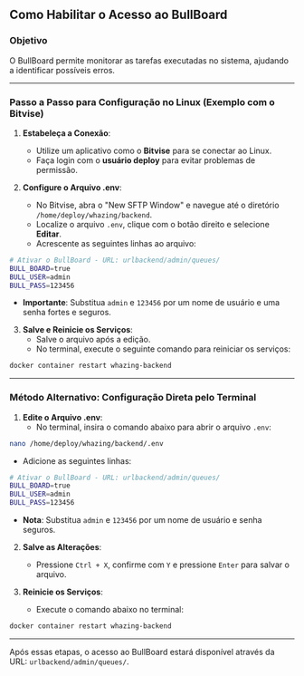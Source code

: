 ## **Como Habilitar o Acesso ao BullBoard**

### **Objetivo**

O BullBoard permite monitorar as tarefas executadas no sistema, ajudando a identificar possíveis erros.

---

### **Passo a Passo para Configuração no Linux (Exemplo com o Bitvise)**

1. **Estabeleça a Conexão**:
   - Utilize um aplicativo como o **Bitvise** para se conectar ao Linux.
   - Faça login com o **usuário deploy** para evitar problemas de permissão.

2. **Configure o Arquivo .env**:
   - No Bitvise, abra o "New SFTP Window" e navegue até o diretório `/home/deploy/whazing/backend`.
   - Localize o arquivo `.env`, clique com o botão direito e selecione **Editar**.
   - Acrescente as seguintes linhas ao arquivo:

```bash
# Ativar o BullBoard - URL: urlbackend/admin/queues/
BULL_BOARD=true
BULL_USER=admin
BULL_PASS=123456
```

   - **Importante**: Substitua `admin` e `123456` por um nome de usuário e uma senha fortes e seguros.

3. **Salve e Reinicie os Serviços**:
   - Salve o arquivo após a edição.
   - No terminal, execute o seguinte comando para reiniciar os serviços:

```bash
docker container restart whazing-backend
```

---

### **Método Alternativo: Configuração Direta pelo Terminal**

1. **Edite o Arquivo .env**:
   - No terminal, insira o comando abaixo para abrir o arquivo `.env`:

```bash
nano /home/deploy/whazing/backend/.env
```

   - Adicione as seguintes linhas:

```bash
# Ativar o BullBoard - URL: urlbackend/admin/queues/
BULL_BOARD=true
BULL_USER=admin
BULL_PASS=123456
```

   - **Nota**: Substitua `admin` e `123456` por um nome de usuário e senha seguros.

2. **Salve as Alterações**:
   - Pressione `Ctrl + X`, confirme com `Y` e pressione `Enter` para salvar o arquivo.

3. **Reinicie os Serviços**:
   - Execute o comando abaixo no terminal:

```bash
docker container restart whazing-backend
```

---

Após essas etapas, o acesso ao BullBoard estará disponível através da URL: `urlbackend/admin/queues/`.
